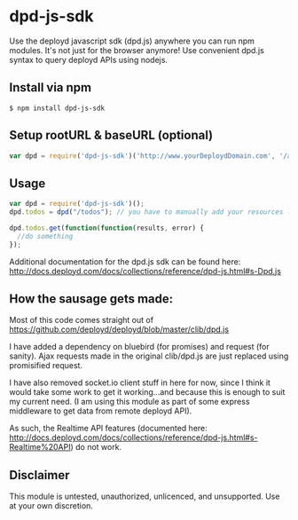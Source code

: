 dpd-js-sdk
==========

Use the deployd javascript sdk (dpd.js) anywhere you can run npm modules. It's not just for the browser anymore! Use convenient dpd.js syntax to query deployd APIs using nodejs.

## Install via npm

```Shell
$ npm install dpd-js-sdk
```

## Setup rootURL & baseURL (optional)

```JavaScript
var dpd = require('dpd-js-sdk')('http://www.yourDeploydDomain.com', '/api' );
```

## Usage

```JavaScript
var dpd = require('dpd-js-sdk')();
dpd.todos = dpd("/todos"); // you have to manually add your resources like so

dpd.todos.get(function(function(results, error) {
  //do something
});
```

Additional documentation for the dpd.js sdk can be found here:
http://docs.deployd.com/docs/collections/reference/dpd-js.html#s-Dpd.js

## How the sausage gets made:

Most of this code comes straight out of https://github.com/deployd/deployd/blob/master/clib/dpd.js

I have added a dependency on bluebird (for promises) and request (for sanity). Ajax requests made in the original clib/dpd.js are just replaced using promisified request.

I have also removed socket.io client stuff in here for now, since I think it would take some work to get it working...and because this is enough to suit my current need. (I am using this module as part of some express middleware to get data from remote deployd API).

As such, the  Realtime API features (documented here: http://docs.deployd.com/docs/collections/reference/dpd-js.html#s-Realtime%20API) do not work.

## Disclaimer

This module is untested, unauthorized, unlicenced, and unsupported. Use at your own discretion.
